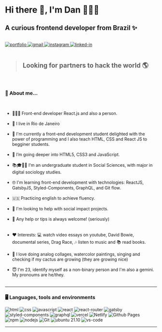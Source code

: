 <h1>Hi there 👋, I'm Dan 🧑🏾‍💻</h1>
<h2>A curious frontend developer from Brazil ✨</h2>


<!--*************** Contact ***************-->
<div>
  <br>
  <a href="https://rdannog.github.io" target="_blank">
    <img 
      src="https://img.shields.io/badge/Portfolio-323330?style=for-the-badge&amp;logo=Google-chrome&amp;logoColor=F7DF1E" 
      alt="portfolio">
  </a>
  <a href="mailto:dandaro.nogueira@gmail.com">
    <img 
      src="https://img.shields.io/badge/Gmail-D14836?style=for-the-badge&amp;logo=Gmail&amp;logoColor=white" alt="gmail">
  </a>
  <a href="https://www.instagram.com/rdannog/">
    <img 
      src="https://img.shields.io/badge/Instagram-E4405F?style=for-the-badge&amp;logo=instagram&amp;logoColor=white" 
      alt="instagram">
  </a>
  <a href="https://www.linkedin.com/in/dandaronogueira/">
    <img 
      src="https://img.shields.io/badge/Linkedin-0077B5?style=for-the-badge&amp;logo=LinkedIn&amp;logoColor=white" 
      alt="linked-in">
  </a>
</div>

<br />


<!--*************** About ***************-->

<div>
  <h2><blockquote>Looking for partners to hack the world 🌎</blockquote></h2>
  <br />
  <h3>🚀 About me...</h3>
  <br>
  <ul>
    <li>🧑🏾‍💻 Front-end developer React.js and also a person.</li><br/>
    <li>📌 I live in Rio de Janeiro</li><br/>
    <li>🚀 I'm currently a front-end development student delighted with the power of programming and I also teach HTML, CSS and React JS to begginer students.</li><br/>
    <li>🌱 I’m going deeper into HTML5, CSS3 and JavaScript.</li><br/>
    <li>📚🎓👨‍🎓 I'm an undergraduate student in Social Sciences, with major in digital sociology studies.</li><br/>
    <li>🤓 I'm learning front-end development with technologies: ReactJS, GatsbyJS, Styled-Components, GraphQL, and Git flow.</li><br/>
    <li>🇺🇸 Practicing english to achieve fluency.</li><br/>
    <li>🤔 I'm looking to help with social impact projects.</li><br/>
    <li>💬 Any help or tips is always welcome! (seriously)</li><br/>
    <br/>
    <li>❤️ Interests: 💻 watch video essays on youtube, David Bowie, documental series, Drag Race, 🎶 listen to music and 📚 read books.</li><br/>
    <li>🎨 I love doing analog collages, watercolor paintings, singing and checking if my cactus are growing (they are growing nice)</li><br/>
    <li>😇 I'm 23, identify myself as a non-binary person and I'm also a gemini. My pronoums are he/they.</li><br/>
  </ul>
</div>

---


<h3>🖥️ Languages, tools and environments</h3>
<div>
  <img 
    src="https://img.shields.io/badge/HTML5-E34F26?style=for-the-badge&amp;logo=html5&amp;logoColor=white" 
    alt="html">
  <img 
    src="https://img.shields.io/badge/CSS3-1572B6?style=for-the-badge&amp;logo=css3&amp;logoColor=white" 
    alt="css">
  <img 
    src="https://img.shields.io/badge/JavaScript-323330?style=for-the-badge&amp;logo=javascript&amp;logoColor=F7DF1E" 
    alt="javascript">
  <img 
    src="https://img.shields.io/badge/React-0D0627?style=for-the-badge&amp;logo=react&amp;logoColor=61DAFB" 
    alt="react">
  <img 
    src="https://img.shields.io/badge/React_Router-CA4245?style=for-the-badge&amp;logo=react-router&amp;logoColor=white" 
    alt="react-router">
  <img 
    src="https://img.shields.io/badge/Gatsby-%23663399.svg?style=for-the-badge&logo=gatsby&logoColor=white" 
    alt="gatsby">
  <br>
  <img 
    src="https://img.shields.io/badge/styled_components-DB7093?style=for-the-badge&amp;logo=styled-components&amp;logoColor=white" 
    alt="styled-components">
  <img 
    src="https://img.shields.io/badge/-GraphQL-E10098?style=for-the-badge&logo=graphql&logoColor=white" 
    alt="graphql">
  <img 
    src="https://img.shields.io/badge/Vercel-000000?style=for-the-badge&amp;logo=Vercel&amp;logoColor=white" 
    alt="vercel">
  <img 
    src="https://img.shields.io/badge/Netlify-30C8C9?style=for-the-badge&amp;logo=netlify&amp;logoColor=white" 
    alt="Netlify">
  <img 
    src="https://img.shields.io/badge/Github Pages-222222?style=for-the-badge&amp;logo=github&amp;logoColor=white" 
    alt="Github Pages">
<br>
  <img 
    src="https://img.shields.io/badge/NPM-%23000000.svg?style=for-the-badge&logo=npm&logoColor=white" 
    alt="npm">
  <img 
    src="https://img.shields.io/badge/node.js-6DA55F?style=for-the-badge&logo=node.js&logoColor=white" 
    alt="nodejs">
  <img 
    src="https://img.shields.io/badge/Git-F05032.svg?style=for-the-badge&logo=git&logoColor=white"
    alt="Git" />
  <img 
    src="https://img.shields.io/badge/Ubuntu-e95420?style=for-the-badge&amp;logo=ubuntu&amp;logoColor=white" 
    alt="ubuntu 21.10">
  <img 
    src="https://img.shields.io/badge/VS_Code-007ACC?style=for-the-badge&amp;logo=Visual-Studio-Code&amp;logoColor=white" 
    alt="vs-code">
</div>

---
